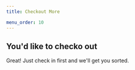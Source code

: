 ```yaml
---
title: Checkout More

menu_order: 10
---
```


## You'd like to checko out

Great! Just check in first and we'll get you sorted.
